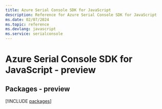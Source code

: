 ```yaml
---
title: Azure Serial Console SDK for JavaScript
description: Reference for Azure Serial Console SDK for JavaScript
ms.date: 02/07/2024
ms.topic: reference
ms.devlang: javascript
ms.service: serialconsole
---
```

# Azure Serial Console SDK for JavaScript - preview
## Packages - preview
[!INCLUDE [packages](serial-console-index.md)]